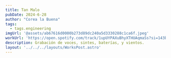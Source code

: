 ```yaml
---
title: Tan Malo
pubDate: 2024-6-28
author: "Corea la Buena"
tags:
  - tags.engineering
imgUrl: '@assets/ab67616d0000b273d89dc240a5d3330288c1ca6f.jpeg'
workUrl: 'https://open.spotify.com/track/1upUYPAXuBhyXTHUAqmaSs?si=143b1a689095479c'
description: Grabación de voces, sintes, baterías, y vientos.
layout: '../../../layouts/WorksPost.astro'
---
```


